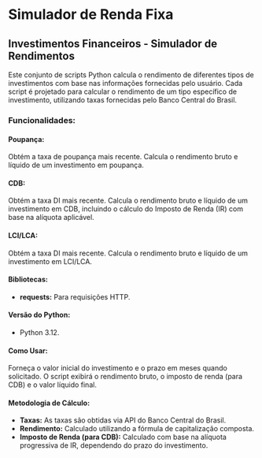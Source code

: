 # Simulador de Renda Fixa

## Investimentos Financeiros - Simulador de Rendimentos

Este conjunto de scripts Python calcula o rendimento de diferentes tipos de investimentos com base nas informações fornecidas pelo usuário. Cada script é projetado para calcular o rendimento de um tipo específico de investimento, utilizando taxas fornecidas pelo Banco Central do Brasil.

### Funcionalidades:

#### Poupança:

Obtém a taxa de poupança mais recente.
Calcula o rendimento bruto e líquido de um investimento em poupança.

#### CDB:

Obtém a taxa DI mais recente.
Calcula o rendimento bruto e líquido de um investimento em CDB, incluindo o cálculo do Imposto de Renda (IR) com base na alíquota aplicável.

#### LCI/LCA:

Obtém a taxa DI mais recente.
Calcula o rendimento bruto e líquido de um investimento em LCI/LCA.


#### Bibliotecas: 

* **requests:** Para requisições HTTP.

#### Versão do Python:

* Python 3.12.

#### Como Usar:

Forneça o valor inicial do investimento e o prazo em meses quando solicitado.
O script exibirá o rendimento bruto, o imposto de renda (para CDB) e o valor líquido final.

#### Metodologia de Cálculo:

* **Taxas:** As taxas são obtidas via API do Banco Central do Brasil.
* **Rendimento:** Calculado utilizando a fórmula de capitalização composta.
* **Imposto de Renda (para CDB):** Calculado com base na alíquota progressiva de IR, dependendo do prazo do investimento.
